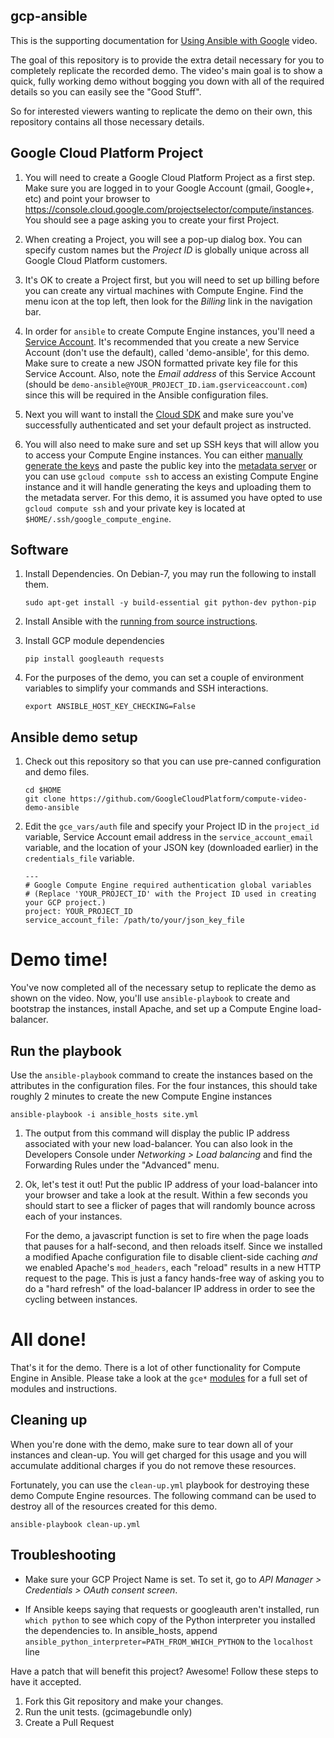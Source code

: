 ## gcp-ansible

This is the supporting documentation for
<a href='https://www.youtube.com/watch?v=FF-HfP_OHpU'>Using Ansible with Google</a>
video.

The goal of this repository is to provide the extra detail necessary for
you to completely replicate the recorded demo. The video's main goal
is to show a quick, fully working demo without bogging you down with all
of the required details so you can easily see the "Good Stuff".

So for interested viewers wanting to replicate the demo on their own, this
repository contains all those necessary details.

## Google Cloud Platform Project

1. You will need to create a Google Cloud Platform Project as a first step.
Make sure you are logged in to your Google Account (gmail, Google+, etc) and
point your browser to https://console.cloud.google.com/projectselector/compute/instances. You should see a
page asking you to create your first Project.

1. When creating a Project, you will see a pop-up dialog box. You can specify
custom names but the *Project ID* is globally unique across all Google Cloud
Platform customers.

1. It's OK to create a Project first, but you will need to set up billing
before you can create any virtual machines with Compute Engine. Find the menu icon at the top left, 
then look for the *Billing* link in the navigation bar.

1. In order for `ansible` to create Compute Engine instances, you'll need a
[Service Account](https://cloud.google.com/compute/docs/access/service-accounts#serviceaccount). 
It's recommended that you create a new Service Account (don't use the default), called 'demo-ansible', for this demo.
Make sure to create a new JSON formatted private key file for this Service Account. Also, note the *Email address* 
of this Service Account (should be `demo-ansible@YOUR_PROJECT_ID.iam.gserviceaccount.com`) since 
this will be required in the Ansible configuration files.

1. Next you will want to install the
[Cloud SDK](https://cloud.google.com/sdk/) and make sure you've
successfully authenticated and set your default project as instructed.

1. You will also need to make sure and set up SSH keys that will allow you to
access your Compute Engine instances. You can either
[manually generate the keys](https://cloud.google.com/compute/docs/instances/adding-removing-ssh-keys#createsshkeys) and
paste the public key into the [metadata server](https://console.cloud.google.com/compute/metadata/sshKeys)
or you can use `gcloud compute ssh` to access an existing Compute Engine instance
and it will handle generating the keys and uploading them to the metadata
server. For this demo, it is assumed you have opted to use
`gcloud compute ssh` and your private key is located at `$HOME/.ssh/google_compute_engine`.

## Software

1. Install Dependencies.  On Debian-7, you may run the following to install them.

    ```
    sudo apt-get install -y build-essential git python-dev python-pip
    ```
1. Install Ansible with the
[running from source instructions](http://docs.ansible.com/intro_installation.html#running-from-source).

1. Install GCP module dependencies

    ```
    pip install googleauth requests
    ```

1. For the purposes of the demo, you can set a couple of environment variables
to simplify your commands and SSH interactions.

    ```
    export ANSIBLE_HOST_KEY_CHECKING=False
    ```

## Ansible demo setup

1. Check out this repository so that you can use pre-canned configuration
and demo files.
    ```
    cd $HOME
    git clone https://github.com/GoogleCloudPlatform/compute-video-demo-ansible
    ```

1. Edit the `gce_vars/auth` file and specify your Project ID in the
`project_id` variable, Service Account email address in the `service_account_email` variable,
and the location of your JSON key (downloaded earlier) in the `credentials_file` variable.
    ```
    ---
    # Google Compute Engine required authentication global variables
    # (Replace 'YOUR_PROJECT_ID' with the Project ID used in creating your GCP project.)
    project: YOUR_PROJECT_ID
    service_account_file: /path/to/your/json_key_file
    ```

# Demo time!

You've now completed all of the necessary setup to replicate the demo as
shown on the video. Now, you'll use `ansible-playbook` to create and bootstrap
the instances, install Apache, and set up a Compute Engine load-balancer.

## Run the playbook

Use the `ansible-playbook` command to create the instances based on the
attributes in the configuration files. For the four instances, this
should take roughly 2 minutes to create the new Compute Engine
instances

```
ansible-playbook -i ansible_hosts site.yml
```

1. The output from this command will display the public IP address associated
with your new load-balancer. You can also look in the Developers Console
under *Networking &gt; Load balancing* and find the Forwarding Rules under the 
"Advanced" menu.

1. Ok, let's test it out! Put the public IP address of your load-balancer into
your browser and take a look at the result. Within a few seconds you should
start to see a flicker of pages that will randomly bounce across each of your
instances.

    For the demo, a javascript function is set to fire when the page loads
that pauses for a half-second, and then reloads itself. Since we installed
a modified Apache configuration file to disable client-side caching *and* we
enabled Apache's `mod_headers`, each "reload" results in a new HTTP request
to the page. This is just a fancy hands-free way of asking you to do a
"hard refresh" of the load-balancer IP address in order to see the cycling
between instances.

# All done!

That's it for the demo. There is a lot of other functionality for
Compute Engine in Ansible. Please take a look at the `gce*`
[modules](http://docs.ansible.com/ansible/list_of_cloud_modules.html#google) for a full set
of modules and instructions.

## Cleaning up

When you're done with the demo, make sure to tear down all of your
instances and clean-up. You will get charged for this usage and you will
accumulate additional charges if you do not remove these resources.

Fortunately, you can use the `clean-up.yml` playbook for destroying these
demo Compute Engine resources. The following command can be used to destroy
all of the resources created for this demo.

```
ansible-playbook clean-up.yml
```

## Troubleshooting

* Make sure your GCP Project Name is set.  To set it, go to *API Manager &gt; Credentials &gt; OAuth consent screen*.

* If Ansible keeps saying that requests or googleauth aren't installed, run `which python` to see which copy of the
  Python interpreter you installed the dependencies to. In ansible_hosts, append `ansible_python_interpreter=PATH_FROM_WHICH_PYTHON`
  to the `localhost` line



Have a patch that will benefit this project? Awesome! Follow these steps to have it accepted.

1. Fork this Git repository and make your changes.
1. Run the unit tests. (gcimagebundle only)
1. Create a Pull Request
